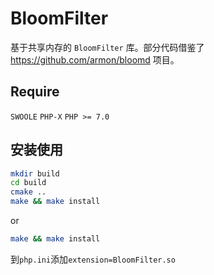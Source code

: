 # BloomFilter
基于共享内存的 `BloomFilter` 库。部分代码借鉴了<https://github.com/armon/bloomd> 项目。

## Require

`SWOOLE`
`PHP-X`
`PHP >= 7.0`

## 安装使用

```bash
mkdir build
cd build
cmake ..
make && make install
```
or 

```bash
make && make install
```

到`php.ini`添加`extension=BloomFilter.so`